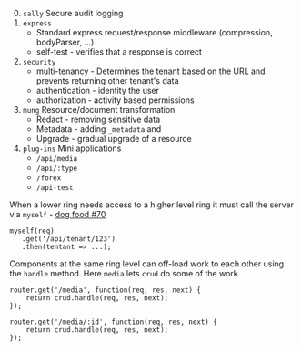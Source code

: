 0. `sally` Secure audit logging
1. `express`
    * Standard express request/response middleware (compression, bodyParser, ...)
    * self-test - verifies that a response is correct
2. `security`
    * multi-tenancy - Determines the tenant based on the URL and prevents returning other tenant's data
    * authentication - identity the user
    * authorization - activity based permissions
3. `mung` Resource/document transformation
    * Redact - removing sensitive data
    * Metadata - adding `_metadata` and
    * Upgrade - gradual upgrade of a resource
4. `plug-ins` Mini applications
    * `/api/media`
    * `/api/:type`
    * `/forex`
    * `/api-test`

When a lower ring needs access to a higher level ring it must call the server via `myself` - [dog food #70](https://github.com/richardschneider/yapp/issues/70)

````
myself(req)
   .get('/api/tenant/123')
   .then(tentant => ...);
````

Components at the same ring level can off-load work to each other using the `handle` method.  Here `media` lets `crud` do some of the work.

````
router.get('/media', function(req, res, next) {
    return crud.handle(req, res, next);
});

router.get('/media/:id', function(req, res, next) {
    return crud.handle(req, res, next);
});
````
